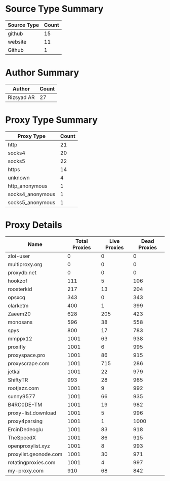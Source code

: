 # Source Type Summary

| Source Type | Count |
|-------------|-------|
| github | 15 |
| website | 11 |
| Github | 1 |


# Author Summary

| Author | Count |
|--------|-------|
| Rizsyad AR | 27 |


# Proxy Type Summary

| Proxy Type | Count |
|------------|-------|
| http | 21 |
| socks4 | 20 |
| socks5 | 22 |
| https | 14 |
| unknown | 4 |
| http_anonymous | 1 |
| socks4_anonymous | 1 |
| socks5_anonymous | 1 |


# Proxy Details

| Name | Total Proxies | Live Proxies | Dead Proxies |
|------|---------------|--------------|---------------|
| zloi-user | 0 | 0 | 0 |
| multiproxy.org | 0 | 0 | 0 |
| proxydb.net | 0 | 0 | 0 |
| hookzof | 111 | 5 | 106 |
| roosterkid | 217 | 13 | 204 |
| opsxcq | 343 | 0 | 343 |
| clarketm | 400 | 1 | 399 |
| Zaeem20 | 628 | 205 | 423 |
| monosans | 596 | 38 | 558 |
| spys | 800 | 17 | 783 |
| mmppx12 | 1001 | 63 | 938 |
| proxifly | 1001 | 6 | 995 |
| proxyspace.pro | 1001 | 86 | 915 |
| proxyscrape.com | 1001 | 715 | 286 |
| jetkai | 1001 | 22 | 979 |
| ShiftyTR | 993 | 28 | 965 |
| rootjazz.com | 1001 | 9 | 992 |
| sunny9577 | 1001 | 66 | 935 |
| B4RC0DE-TM | 1001 | 19 | 982 |
| proxy-list.download | 1001 | 5 | 996 |
| proxy4parsing | 1001 | 1 | 1000 |
| ErcinDedeoglu | 1001 | 83 | 918 |
| TheSpeedX | 1001 | 86 | 915 |
| openproxylist.xyz | 1001 | 8 | 993 |
| proxylist.geonode.com | 1001 | 30 | 971 |
| rotatingproxies.com | 1001 | 4 | 997 |
| my-proxy.com | 910 | 68 | 842 |
